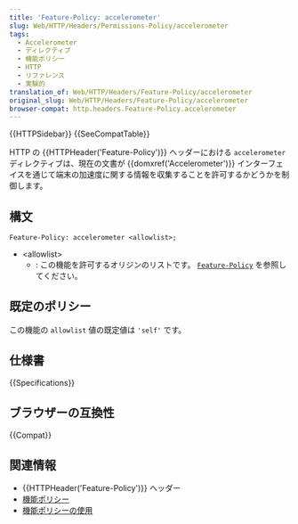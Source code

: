 ```yaml
---
title: 'Feature-Policy: accelerometer'
slug: Web/HTTP/Headers/Permissions-Policy/accelerometer
tags:
  - Accelerometer
  - ディレクティブ
  - 機能ポリシー
  - HTTP
  - リファレンス
  - 実験的
translation_of: Web/HTTP/Headers/Feature-Policy/accelerometer
original_slug: Web/HTTP/Headers/Feature-Policy/accelerometer
browser-compat: http.headers.Feature-Policy.accelerometer
---
```


{{HTTPSidebar}} {{SeeCompatTable}}

HTTP の {{HTTPHeader('Feature-Policy')}} ヘッダーにおける `accelerometer` ディレクティブは、現在の文書が {{domxref('Accelerometer')}} インターフェイスを通じて端末の加速度に関する情報を収集することを許可するかどうかを制御します。

## 構文

```
Feature-Policy: accelerometer <allowlist>;
```

- \<allowlist>
  - : この機能を許可するオリジンのリストです。 [`Feature-Policy`](/ja/docs/Web/HTTP/Headers/Feature-Policy#syntax) を参照してください。

## 既定のポリシー

この機能の `allowlist` 値の既定値は `'self'` です。

## 仕様書

{{Specifications}}

## ブラウザーの互換性

{{Compat}}

## 関連情報

- {{HTTPHeader('Feature-Policy')}} ヘッダー
- [機能ポリシー](/ja/docs/Web/HTTP/Feature_Policy)
- [機能ポリシーの使用](/ja/docs/Web/HTTP/Feature_Policy/Using_Feature_Policy)
